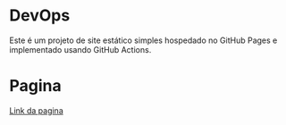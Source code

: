 # DevOps

Este é um projeto de site estático simples hospedado no GitHub Pages e implementado usando GitHub Actions.

# Pagina

[Link da pagina]([https://link-url-here.org](https://rsantana93.github.io/DevOps/))
